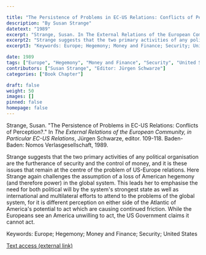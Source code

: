 ```yaml
---

title: "The Persistence of Problems in EC-US Relations: Conflicts of Perception?"
description: "By Susan Strange"
datetext: "1989"
excerpt: "Strange, Susan. In The External Relations of the European Community, in Particular EC-US Relations. Jürgen Schwarze, editor. 109-118. Baden-Baden: Nomos Verlasgesellschaft, 1989."
excerpt2: "Strange suggests that the two primary activities of any political organisation are the furtherance of security and the control of money, and it is these issues that remain at the centre of the problem of US-Europe relations. Here Strange again challenges the assumption of a loss of American hegemony (and therefore power) in the global system. This leads her to emphasise the need for both political will by the system's strongest state as well as international and multilateral efforts to attend to the problems of the global system, for it is different perception on either side of the Atlantic of America's potential to act which are causing continued friction. While the Europeans see an America unwilling to act, the US Government claims it cannot act."
excerpt3: "Keywords: Europe; Hegemony; Money and Finance; Security; United States"

date: 1989
tags: ["Europe", "Hegemony", "Money and Finance", "Security", "United States", "1980's"]
contributors: ["Susan Strange", "Editor: Jürgen Schwarze"]
categories: ["Book Chapter"]

draft: false
weight: 50
images: []
pinned: false
homepage: false
---
```


Strange, Susan. "The Persistence of Problems in EC-US Relations: Conflicts of Perception?." In *The External Relations of the European Community, in Particular EC-US Relations*, Jürgen Schwarze, editor. 109-118. Baden-Baden: Nomos Verlasgesellschaft, 1989.

Strange suggests that the two primary activities of any political organisation are the furtherance of security and the control of money, and it is these issues that remain at the centre of the problem of US-Europe relations. Here Strange again challenges the assumption of a loss of American hegemony (and therefore power) in the global system. This leads her to emphasise the need for both political will by the system's strongest state as well as international and multilateral efforts to attend to the problems of the global system, for it is different perception on either side of the Atlantic of America's potential to act which are causing continued friction. While the Europeans see an America unwilling to act, the US Government claims it cannot act.

Keywords: Europe; Hegemony; Money and Finance; Security; United States

[Text access (external link)](https://www.worldcat.org/title/20406795)
